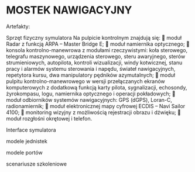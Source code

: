 # MOSTEK NAWIGACYJNY

Artefakty:

Sprzęt fizyczny symulatora
Na pulpicie kontrolnym znajdują się:
	moduł Radar z funkcją ARPA – Master Bridge E;
	moduł namiernika optycznego;
	konsola kontrolno-manewrowa z modułami rzeczywistymi: koła sterowego, telegrafu maszynowego, urządzenia sterowego, steru awaryjnego, sterów strumieniowych, autopilota, kontroli wizualizacji, windy kotwicznej, stanu pracy i alarmów systemu sterowania i napędu, świateł nawigacyjnych, repetytora kursu, dwa manipulatory pędników azymutalnych;
	moduł pulpitu kontrolno-manewrowego w wersji przełączanych ekranów komputerowych z dodatkową funkcją karty pilota, sygnalizacji, echosondy, żyrokompasu, logu, namiernika optycznego i operacji pokładowych;
	moduł odbiorników systemów nawigacyjnych: GPS (dGPS), Loran-C, radionamiernik;
	moduł elektronicznej mapy cyfrowej ECDIS – Navi Sailor 4100;
	monitoring wizyjny z możliwością rejestracji obrazu i dźwięku;
	moduł rozgłośni okrętowej i telefon.

Interface symulatora

modele jednistek

modele portów 

scenariusze szkoleniowe
